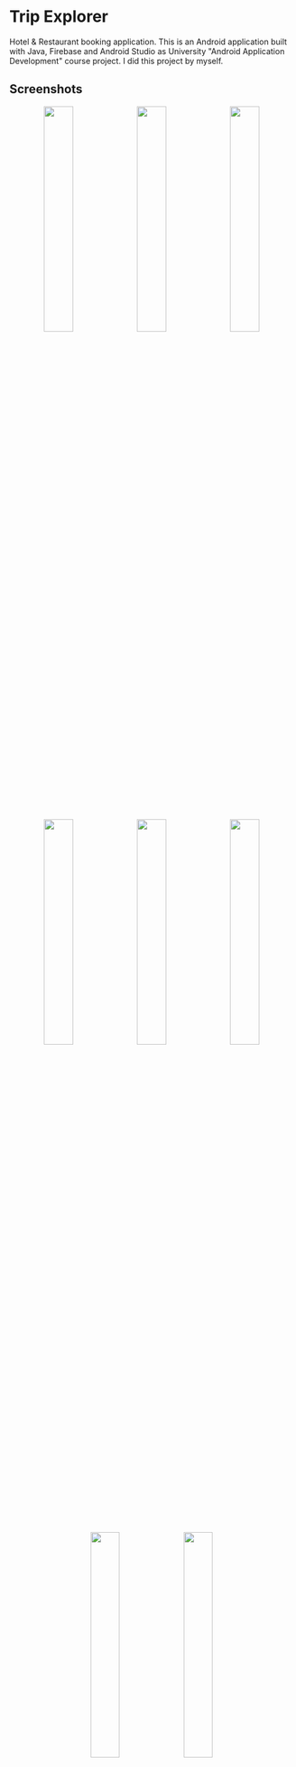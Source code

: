 # Trip Explorer

Hotel & Restaurant booking application. This is an Android application built with Java, Firebase and Android Studio as University "Android Application Development" course project. I did this project by myself.

## Screenshots
<p align="middle" float="left">
  <img src="/screenshots/login_signup.png" width="32%" />
  <img src="/screenshots/create_account.png" width="32%" /> 
  <img src="/screenshots/initial_profile.png" width="32%" />
</p>
<p align="middle" float="left">
  <img src="/screenshots/city_list.png" width="32%" />
  <img src="/screenshots/hotel_list.png" width="32%" /> 
  <img src="/screenshots/hotel_booking_now.png" width="32%" />
</p>
<p align="middle" float="left">
  <img src="/screenshots/booking_payment.png" width="32%" />
  <img src="/screenshots/exploree_tab.png" width="32%" /> 
</p>


![Login/Signup](/screenshots/login_signup.png)
![Create Account](/screenshots/create_account.png)
![Initial Profile](/screenshots/initial_profile.png)
![City List](/screenshots/city_list.png)
![Hotel List](/screenshots/hotel_list.png)
![Book Now](/screenshots/hotel_booking_now.png)
![Booking Payment](/screenshots/booking_payment.png)
![Explore](/screenshots/exploree_tab.png)

## Features
- Account creation with email address with options to upload profile picture and cover photo (facebook inspired). Firebase Authentication was used to create and authenticate users.
- I made by own API using Firebase Realtime Database and Firebase Storage for Hotel & Restaunt information because at that time I was not able to find any free-to-use Hotel APIs that had local Bangladeshi Hotels and Restaurants.
- Users first select a city and it loads all the hotels and restaurants of that city in a card form consisting of image, price and ratings. Every Hotel has its own description and other information based on Wikipedia
- Detailed mock booking phase starts upon clicking "book now" button with inqueries about room type, stay duration, etc. and ability to add card information for payment. Users can save card information in their profile for faster booking. Saved cards and Booked hotels appear in user's profile.
- Ability to mark hotels as favoruites which will appear in the Favoruites tab in navigation bar.
- Everything in the profile can be modified.
- Explore tab in navigation bar shows user all the historical places of selected city along with their history.

## Technologies Used
- Firebase Authentiation
- Firebase Realtime Database
- Firebase Storage
- Java
- Android Studio
